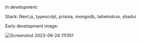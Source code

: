 In development:

Stack: Next.js, typescript, prisma, mongodb, tailwindcss, shadui

Early development image:

![Screenshot 2023-09-24 111351](https://github.com/yowger/social-hub/assets/106136772/51d2fb77-65d0-482d-aaaf-c2c0ab401ae3)
